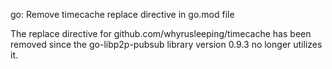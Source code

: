go: Remove timecache replace directive in go.mod file

The replace directive for github.com/whyrusleeping/timecache has been removed
since the go-libp2p-pubsub library version 0.9.3 no longer utilizes it.
